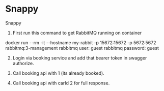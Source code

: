 # Snappy
Snappy


1) First run this command to get RabbitMQ running on container

docker run --rm -it --hostname my-rabbit -p 15672:15672 -p 5672:5672 rabbitmq:3-management
rabbitmq user: guest
rabbitmq password: guest



2) Login via booking service and add that bearer token in swagger authorize.

3) Call booking api with 1 (its already booked).

4) Call booking api with carId 2 for full response.
